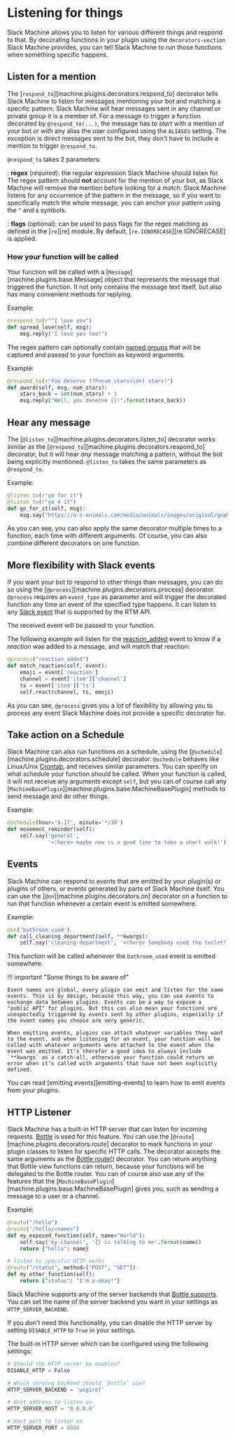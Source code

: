 # Listening for things

Slack Machine allows you to listen for various different things and
respond to that. By decorating functions in your plugin using the
`decorators-section` Slack Machine
provides, you can tell Slack Machine to run those functions when
something specific happens.

## Listen for a mention

The [`respond_to`][machine.plugins.decorators.respond_to]
decorator tells Slack Machine to listen for messages
mentioning your bot and matching a specific pattern. Slack Machine will
hear messages sent in any channel or private group it is a member of.
For a message to trigger a function decorated by `@respond_to(...)`, the
message has to *start* with a mention of your bot or with any alias the
user configured using the `ALIASES` setting. The exception is direct
messages sent to the bot, they don't have to include a mention to
trigger `@respond_to`.

`@respond_to` takes 2 parameters:

:   **regex** (_required_): the regular expression Slack Machine should
    listen for. The regex pattern should **not** account for the mention
    of your bot, as Slack Machine will remove the mention before looking
    for a match. Slack Machine listens for any occurrence of the pattern
    in the message, so if you want to specifically match the whole
    message, you can anchor your pattern using the `^` and `$` symbols.

:   **flags** (optional): can be used to pass flags for the regex matching
    as defined in the [`re`][re] module. By default, [`re.IGNORECASE`][re.IGNORECASE] is applied.

### How your function will be called

Your function will be called with a [`Message`][machine.plugins.base.Message]
object that represents the message that triggered the function. It not
only contains the message text itself, but also has many convenient
methods for replying.

Example:

``` python
@respond_to(r"^I love you")
def spread_love(self, msg):
    msg.reply("I love you too!")
```

The regex pattern can optionally contain [named groups](http://www.regular-expressions.info/named.html)
that will be captured and passed to your function as keyword arguments.

Example:

``` python
@respond_to(r"You deserve (?P<num_stars>\d+) stars!")
def award(self, msg, num_stars):
    stars_back = int(num_stars) + 1
    msg.reply("Well, you deserve {}!".format(stars_back))
```

## Hear any message

The [`@listen_to`][machine.plugins.decorators.listen_to] decorator works similar as the
[`@respond_to`][machine.plugins.decorators.respond_to] decorator, but it will hear *any* message matching a
pattern, without the bot being explicitly mentioned. `@listen_to` takes
the same parameters as `@respond_to`.

Example:

``` python
@listen_to(r"go for it")
@listen_to(r"go 4 it")
def go_for_it(self, msg):
    msg.say("https://a-z-animals.com/media/animals/images/original/gopher_2.jpg")
```

As you can see, you can also apply the same decorator multiple times to
a function, each time with different arguments. Of course, you can also
combine different decorators on one function.

## More flexibility with Slack events

If you want your bot to respond to other things than messages, you can
do so using the [`@process`][machine.plugins.decorators.process]
decorator. `@process` requires an `event_type` as parameter and will
trigger the decorated function any time an event of the specified type
happens. It can listen to any [Slack event](https://api.slack.com/events) that is supported by the RTM API.

The received event will be passed to your function.

The following example will listen for the
[reaction_added](https://api.slack.com/events/reaction_added) event to
know if a *reaction* was added to a message, and will match that
reaction:

``` python
@process("reaction_added")
def match_reaction(self, event):
    emoji = event['reaction']
    channel = event['item']['channel']
    ts = event['item']['ts']
    self.react(channel, ts, emoji)
```

As you can see, `@process` gives you a lot of flexibility by allowing
you to process any event Slack Machine does not provide a specific
decorator for.

## Take action on a Schedule

Slack Machine can also run functions on a schedule, using the
[`@schedule`][machine.plugins.decorators.schedule] decorator.
`@schedule` behaves like Linux/Unix [Crontab](http://www.adminschoice.com/crontab-quick-reference),
and receives similar parameters. You can specify on what schedule your
function should be called. When your function is called, it will not
receive any arguments except `self`, but you can of course call any
[`MachineBasePlugin`][machine.plugins.base.MachineBasePlugin] methods
to send message and do other things.

Example:

``` python
@schedule(hour='9-17', minute='*/30')
def movement_reminder(self):
    self.say('general',
             '<!here> maybe now is a good time to take a short walk!')
```

## Events

Slack Machine can respond to events that are emitted by your plugin(s)
or plugins of others, or events generated by parts of Slack Machine
itself. You can use the [`@on`][machine.plugins.decorators.on]
decorator on a function to run that function whenever a certain event is
emitted somewhere.

Example:

``` python
@on('bathroom_used')
def call_cleaning_department(self, **kwargs):
    self.say('cleaning-department', '<!here> Somebody used the toilet!')
```

This function will be called whenever the `bathroom_used` event is
emitted somewhere.


!!! important "Some things to be aware of"

    Event names are global, every plugin can emit and listen for the same
    events. This is by design, because this way, you can use events to
    exchange data between plugins. Events can be a way to expose a
    "public API" for plugins. But this can also mean your functions are
    unexpectedly triggered by events sent by other plugins, especially if
    the event names you choose are very generic.

    When emitting events, plugins can attach whatever variables they want
    to the event, and when listening for an event, your function will be
    called with whatever arguments were attached to the event when the
    event was emitted. It's therefor a good idea to always include
    `**kwargs` as a catch-all, otherwise your function could return an
    error when it's called with arguments that have not been explicitly
    defined.

You can read [emitting events][emitting-events] to learn how to emit events from your plugins.

## HTTP Listener

Slack Machine has a built-in HTTP server that can listen for incoming
requests. [Bottle](https://bottlepy.org) is used for this feature. You
can use the [`@route`][machine.plugins.decorators.route] decorator to mark
functions in your plugin classes to listen for specific HTTP calls. The
decorator accepts the same arguments as the [Bottle route()](https://bottlepy.org/docs/0.12/api.html#bottle.route)
decorator. You can return anything that Bottle view functions can
return, because your functions will be delegated to the Bottle router.
You can of course also use any of the features that the
[`MachineBasePlugin`][machine.plugins.base.MachineBasePlugin] gives you, such as
sending a message to a user or a channel.

Example:

``` python
@route("/hello")
@route("/hello/<name>")
def my_exposed_function(self, name="World"):
    self.say('my-channel', '{} is talking to me'.format(name))
    return {"hello": name}

# listen to specific HTTP verbs
@route("/status", method=["POST", "GET"])
def my_other_function(self):
    return {"status": "I'm a-okay!"}
```

Slack Machine supports any of the server backends that [Bottle
supports](https://bottlepy.org/docs/0.12/deployment.html#switching-the-server-backend).
You can set the name of the server backend you want in your settings as
`HTTP_SERVER_BACKEND`.

If you don't need this functionality, you can disable the HTTP server
by setting `DISABLE_HTTP` to `True` in your settings.

The built-in HTTP server which can be configured using the following
settings:

``` python
# Should the HTTP server be enabled?
DISABLE_HTTP = False

# Which serving backend should `bottle` use?
HTTP_SERVER_BACKEND = 'wsgiref'

# Host address to listen on
HTTP_SERVER_HOST = '0.0.0.0'

# Host port to listen on
HTTP_SERVER_PORT = 8080
```
